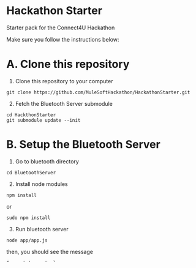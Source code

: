 Hackathon Starter
================

Starter pack for the Connect4U Hackathon

Make sure you follow the instructions below:

A. Clone this repository
=======================

1. Clone this repository to your computer
  ```
  git clone https://github.com/MuleSoftHackathon/HackathonStarter.git
  ```

2. Fetch the Bluetooth Server submodule
  ```
  cd HackthonStarter
  git submodule update --init
  ```

B. Setup the Bluetooth Server
==================================

1. Go to bluetooth directory
  ```
  cd BluetoothServer
  ```

2. Install node modules
  ```
  npm install
  ```
  or
  ```
  sudo npm install
  ```

3. Run bluetooth server
  ```
  node app/app.js
  ```
  then, you should see the message
  ```
  Connect to central server
  ```

C. Run the example project
====================

1. Go to the example directory
```
cd example
```

2. Install node dependencies
```
npm install
```

3. Run the demo
```
grunt
```

4. Open the browser and navigate to `http://localhost:9000`
